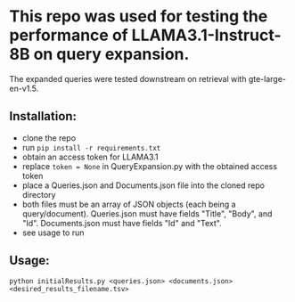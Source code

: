 # This repo was used for testing the performance of LLAMA3.1-Instruct-8B on query expansion.  
The expanded queries were tested downstream on retrieval with gte-large-en-v1.5. 
  
## Installation:  
  
- clone the repo  
- run `pip install -r requirements.txt`  
- obtain an access token for LLAMA3.1  
- replace `token = None` in QueryExpansion.py with the obtained access token  
- place a Queries.json and Documents.json file into the cloned repo directory  
- both files must be an array of JSON objects (each being a query/document). Queries.json must have fields "Title", "Body", and "Id". Documents.json must have fields "Id" and "Text".
- see usage to run  

## Usage:
  
`python initialResults.py <queries.json> <documents.json> <desired_results_filename.tsv>`